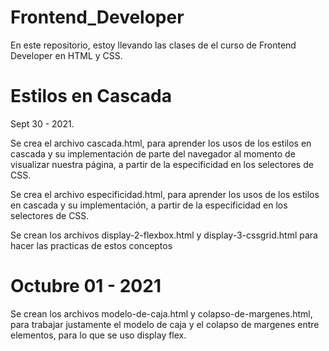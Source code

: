 # Frontend_Developer
En este repositorio, estoy llevando las clases de el curso de Frontend Developer en HTML y CSS.

# Estilos en Cascada

Sept 30 - 2021.

Se crea el archivo cascada.html, para aprender los usos de los estilos en cascada y su implementación de parte del navegador al momento de visualizar nuestra página, a partir de la especificidad en los selectores de CSS.

Se crea el archivo especificidad.html, para aprender los usos de los estilos en cascada y su implementación, a partir de la especificidad en los selectores de CSS.

Se crean los archivos display-2-flexbox.html y display-3-cssgrid.html para hacer las practicas de estos conceptos

# Octubre 01 - 2021

Se crean los archivos modelo-de-caja.html y colapso-de-margenes.html, para trabajar justamente el modelo de caja y el colapso de margenes entre elementos, para lo que se uso display flex.
